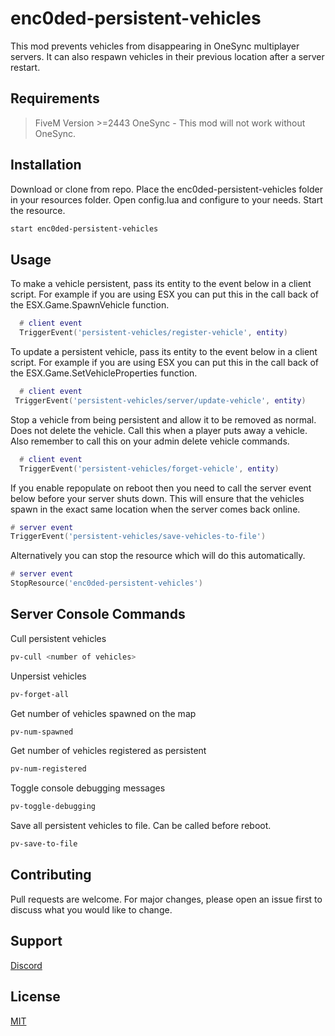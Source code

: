 # enc0ded-persistent-vehicles

This mod prevents vehicles from disappearing in OneSync multiplayer servers. It can also respawn vehicles in their previous location after a server restart.

## Requirements
>FiveM Version >=2443
>OneSync - This mod will not work without OneSync.
 
## Installation
Download or clone from repo. Place the enc0ded-persistent-vehicles folder in your resources folder. Open config.lua and configure to your needs. Start the resource.
```bash
start enc0ded-persistent-vehicles
```

## Usage
To make a vehicle persistent, pass its entity to the event below in a client script. For example if you are using ESX you can put this in the call back of the ESX.Game.SpawnVehicle function.
```lua
  # client event
  TriggerEvent('persistent-vehicles/register-vehicle', entity)

```
To update a persistent vehicle, pass its entity to the event below in a client script. For example if you are using ESX you can put this in the call back of the ESX.Game.SetVehicleProperties function.
```lua
  # client event
 TriggerEvent('persistent-vehicles/server/update-vehicle', entity)

```
Stop a vehicle from being persistent and allow it to be removed as normal. Does not delete the vehicle.
Call this when a player puts away a vehicle. Also remember to call this on your admin delete vehicle commands.
```lua
  # client event
  TriggerEvent('persistent-vehicles/forget-vehicle', entity)
```
If you enable repopulate on reboot then you need to call the server event below before your server shuts down. This will ensure that the vehicles spawn in the exact same location when the server comes back online. 
```lua
# server event
TriggerEvent('persistent-vehicles/save-vehicles-to-file')
```
Alternatively you can stop the resource which will do this automatically.
```lua
# server event
StopResource('enc0ded-persistent-vehicles')
```

## Server Console Commands
Cull persistent vehicles
```bash
pv-cull <number of vehicles>
```
Unpersist vehicles
```bash
pv-forget-all
```
Get number of vehicles spawned on the map
```bash
pv-num-spawned
```
Get number of vehicles registered as persistent
```bash
pv-num-registered
```
Toggle console debugging messages
```bash
pv-toggle-debugging
```
Save all persistent vehicles to file. Can be called before reboot.
```bash
pv-save-to-file
```

## Contributing
Pull requests are welcome. For major changes, please open an issue first to discuss what you would like to change.

## Support
[Discord](https://discord.gg/rhQhZWM)

## License
[MIT](https://choosealicense.com/licenses/mit/)
